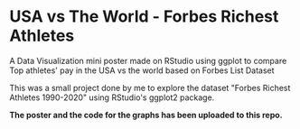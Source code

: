 # USA vs The World - Forbes Richest Athletes
A Data Visualization mini poster made on RStudio using ggplot to compare Top athletes' pay in the USA vs the world based on Forbes List Dataset

This was a small project done by me to explore the dataset "Forbes Richest Athletes 1990-2020" using RStudio's ggplot2 package. 

**The poster and the code for the graphs has been uploaded to this repo.**
